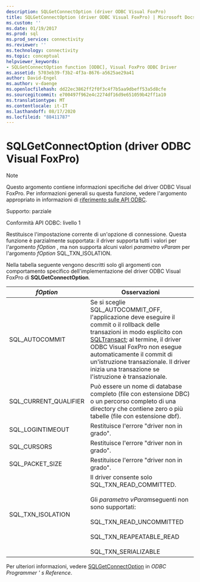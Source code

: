 ```yaml
---
description: SQLGetConnectOption (driver ODBC Visual FoxPro)
title: SQLGetConnectOption (driver ODBC Visual FoxPro) | Microsoft Docs
ms.custom: ''
ms.date: 01/19/2017
ms.prod: sql
ms.prod_service: connectivity
ms.reviewer: ''
ms.technology: connectivity
ms.topic: conceptual
helpviewer_keywords:
- SQLGetConnectOption function [ODBC], Visual FoxPro ODBC Driver
ms.assetid: 5703eb39-f3b2-4f3a-8676-a5625ae29a41
author: David-Engel
ms.author: v-daenge
ms.openlocfilehash: dd22ec3862ff2f0f3c4f7b5aa9dbeff53a5d8cfe
ms.sourcegitcommit: e700497f962e4c2274df16d9e651059b42ff1a10
ms.translationtype: MT
ms.contentlocale: it-IT
ms.lasthandoff: 08/17/2020
ms.locfileid: "88411787"
---
```

# <a name="sqlgetconnectoption-visual-foxpro-odbc-driver"></a>SQLGetConnectOption (driver ODBC Visual FoxPro)
> [!NOTE]  
>  Questo argomento contiene informazioni specifiche del driver ODBC Visual FoxPro. Per informazioni generali su questa funzione, vedere l'argomento appropriato in informazioni di [riferimento sulle API ODBC](../../odbc/reference/syntax/odbc-api-reference.md).  
  
 Supporto: parziale  
  
 Conformità API ODBC: livello 1  
  
 Restituisce l'impostazione corrente di un'opzione di connessione. Questa funzione è parzialmente supportata: il driver supporta tutti i valori per l'argomento *fOption* , ma non supporta alcuni valori *parametro vParam* per l'argomento *fOption* SQL_TXN_ISOLATION.  
  
 Nella tabella seguente vengono descritti solo gli argomenti con comportamento specifico dell'implementazione del driver ODBC Visual FoxPro di **SQLGetConnectOption**.  
  
|*fOption*|Osservazioni|  
|---------------|-------------|  
|SQL_AUTOCOMMIT|Se si sceglie SQL_AUTOCOMMIT_OFF, l'applicazione deve eseguire il commit o il rollback delle transazioni in modo esplicito con [SQLTransact](../../odbc/microsoft/sqltransact-visual-foxpro-odbc-driver.md); al termine, il driver ODBC Visual FoxPro non esegue automaticamente il commit di un'istruzione transazionale. Il driver inizia una transazione se l'istruzione è transazionale.|  
|SQL_CURRENT_QUALIFIER|Può essere un nome di database completo (file con estensione DBC) o un percorso completo di una directory che contiene zero o più tabelle (file con estensione dbf).|  
|SQL_LOGINTIMEOUT|Restituisce l'errore "driver non in grado".|  
|SQL_CURSORS|Restituisce l'errore "driver non in grado".|  
|SQL_PACKET_SIZE|Restituisce l'errore "driver non in grado".|  
|SQL_TXN_ISOLATION|Il driver consente solo SQL_TXN_READ_COMMITTED.<br /><br /> Gli *parametro vParam*seguenti non sono supportati:<br /><br /> SQL_TXN_READ_UNCOMMITTED<br /><br /> SQL_TXN_REAPEATABLE_READ<br /><br /> SQL_TXN_SERIALIZABLE|  
  
 Per ulteriori informazioni, vedere [SQLGetConnectOption](../../odbc/reference/syntax/sqlgetconnectoption-function.md) in *ODBC Programmer ' s Reference*.
